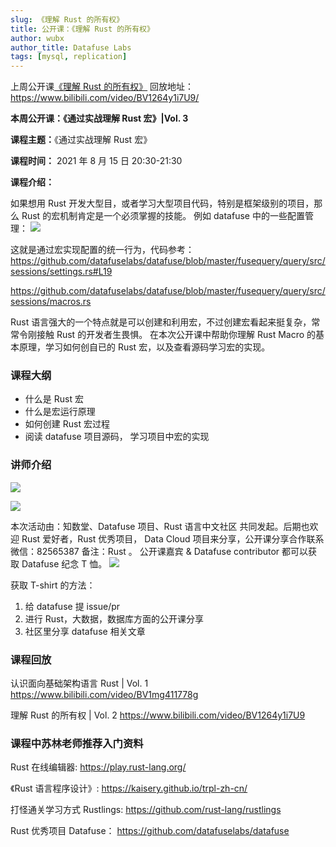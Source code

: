 ```yaml
---
slug: 《理解 Rust 的所有权》
title: 公开课：《理解 Rust 的所有权》
author: wubx
author_title: Datafuse Labs
tags: [mysql, replication]
---
```


上周公开课[《理解 Rust 的所有权》](https://www.bilibili.com/video/BV1264y1i7U9/) 回放地址： https://www.bilibili.com/video/BV1264y1i7U9/

**本周公开课：《通过实战理解 Rust 宏》|Vol. 3**

**课程主题：**《通过实战理解 Rust 宏》

**课程时间：** 2021 年 8 月 15 日 20:30-21:30

**课程介绍：**

如果想用 Rust 开发大型目，或者学习大型项目代码，特别是框架级别的项目，那么 Rust 的宏机制肯定是一个必须掌握的技能。 例如 datafuse 中的一些配置管理：
![](https://datafuse-1255499614.cos.ap-beijing.myqcloud.com/pbc/3/rust-macro-1628478411126.jpg)

<!--truncate-->

这就是通过宏实现配置的统一行为，代码参考：
https://github.com/datafuselabs/datafuse/blob/master/fusequery/query/src/sessions/settings.rs#L19

https://github.com/datafuselabs/datafuse/blob/master/fusequery/query/src/sessions/macros.rs

Rust 语言强大的一个特点就是可以创建和利用宏，不过创建宏看起来挺复杂，常常令刚接触 Rust 的开发者生畏惧。 在本次公开课中帮助你理解 Rust Macro 的基本原理，学习如何创自已的 Rust 宏，以及查看源码学习宏的实现。

### **课程大纲**

- 什么是 Rust 宏
- 什么是宏运行原理
- 如何创建 Rust 宏过程
- 阅读 datafuse 项目源码， 学习项目中宏的实现

### **讲师介绍**

![](https://datafuse-1255499614.cos.ap-beijing.myqcloud.com/pbc/%E8%8B%8F%E6%9E%97%E4%BB%8B%E7%BB%8D.png)

![](https://datafuse-1255499614.cos.ap-beijing.myqcloud.com/pbc/%E6%89%AB%E7%A0%81%E5%8F%82%E4%B8%8E.png)

本次活动由：知数堂、Datafuse 项目、Rust 语言中文社区 共同发起。后期也欢迎 Rust 爱好者，Rust 优秀项目， Data Cloud 项目来分享，公开课分享合作联系微信：82565387 备注：Rust 。 公开课嘉宾 & Datafuse contributor 都可以获取 Datafuse 纪念 T 恤。
![](https://datafuse-1255499614.cos.ap-beijing.myqcloud.com/pbc/T-shirt.png)

获取 T-shirt 的方法：

1. 给 datafuse 提 issue/pr
2. 进行 Rust，大数据，数据库方面的公开课分享
3. 社区里分享 datafuse 相关文章

### 课程回放

认识面向基础架构语言 Rust | Vol. 1 https://www.bilibili.com/video/BV1mg411778g

理解 Rust 的所有权 | Vol. 2 https://www.bilibili.com/video/BV1264y1i7U9

### 课程中苏林老师推荐入门资料

Rust 在线编辑器: https://play.rust-lang.org/

《Rust 语言程序设计》: https://kaisery.github.io/trpl-zh-cn/

打怪通关学习方式 Rustlings: https://github.com/rust-lang/rustlings

Rust 优秀项目 Datafuse： https://github.com/datafuselabs/datafuse
